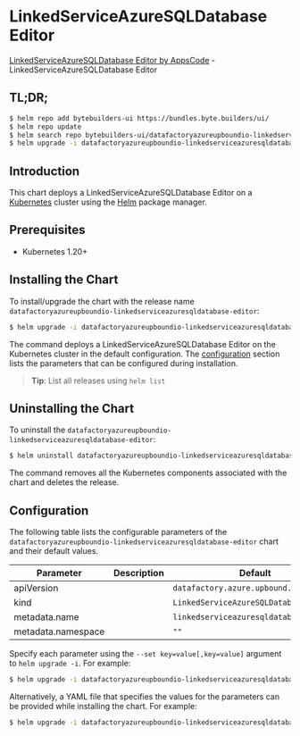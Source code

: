 # LinkedServiceAzureSQLDatabase Editor

[LinkedServiceAzureSQLDatabase Editor by AppsCode](https://byte.builders) - LinkedServiceAzureSQLDatabase Editor

## TL;DR;

```bash
$ helm repo add bytebuilders-ui https://bundles.byte.builders/ui/
$ helm repo update
$ helm search repo bytebuilders-ui/datafactoryazureupboundio-linkedserviceazuresqldatabase-editor --version=v0.4.18
$ helm upgrade -i datafactoryazureupboundio-linkedserviceazuresqldatabase-editor bytebuilders-ui/datafactoryazureupboundio-linkedserviceazuresqldatabase-editor -n default --create-namespace --version=v0.4.18
```

## Introduction

This chart deploys a LinkedServiceAzureSQLDatabase Editor on a [Kubernetes](http://kubernetes.io) cluster using the [Helm](https://helm.sh) package manager.

## Prerequisites

- Kubernetes 1.20+

## Installing the Chart

To install/upgrade the chart with the release name `datafactoryazureupboundio-linkedserviceazuresqldatabase-editor`:

```bash
$ helm upgrade -i datafactoryazureupboundio-linkedserviceazuresqldatabase-editor bytebuilders-ui/datafactoryazureupboundio-linkedserviceazuresqldatabase-editor -n default --create-namespace --version=v0.4.18
```

The command deploys a LinkedServiceAzureSQLDatabase Editor on the Kubernetes cluster in the default configuration. The [configuration](#configuration) section lists the parameters that can be configured during installation.

> **Tip**: List all releases using `helm list`

## Uninstalling the Chart

To uninstall the `datafactoryazureupboundio-linkedserviceazuresqldatabase-editor`:

```bash
$ helm uninstall datafactoryazureupboundio-linkedserviceazuresqldatabase-editor -n default
```

The command removes all the Kubernetes components associated with the chart and deletes the release.

## Configuration

The following table lists the configurable parameters of the `datafactoryazureupboundio-linkedserviceazuresqldatabase-editor` chart and their default values.

|     Parameter      | Description |                      Default                      |
|--------------------|-------------|---------------------------------------------------|
| apiVersion         |             | <code>datafactory.azure.upbound.io/v1beta1</code> |
| kind               |             | <code>LinkedServiceAzureSQLDatabase</code>        |
| metadata.name      |             | <code>linkedserviceazuresqldatabase</code>        |
| metadata.namespace |             | <code>""</code>                                   |


Specify each parameter using the `--set key=value[,key=value]` argument to `helm upgrade -i`. For example:

```bash
$ helm upgrade -i datafactoryazureupboundio-linkedserviceazuresqldatabase-editor bytebuilders-ui/datafactoryazureupboundio-linkedserviceazuresqldatabase-editor -n default --create-namespace --version=v0.4.18 --set apiVersion=datafactory.azure.upbound.io/v1beta1
```

Alternatively, a YAML file that specifies the values for the parameters can be provided while
installing the chart. For example:

```bash
$ helm upgrade -i datafactoryazureupboundio-linkedserviceazuresqldatabase-editor bytebuilders-ui/datafactoryazureupboundio-linkedserviceazuresqldatabase-editor -n default --create-namespace --version=v0.4.18 --values values.yaml
```

